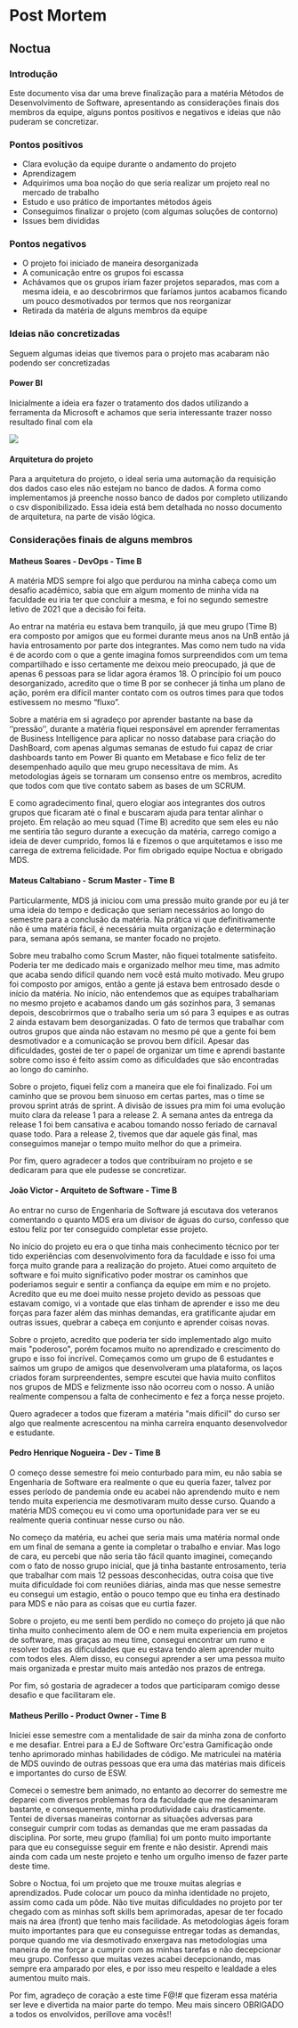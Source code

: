 # Post Mortem

## Noctua

### Introdução

Este documento visa dar uma breve finalização para a matéria Métodos de Desenvolvimento de Software, apresentando as considerações finais dos membros da equipe, alguns pontos positivos e negativos e ideias que não puderam se concretizar.

### Pontos positivos

* Clara evolução da equipe durante o andamento do projeto
* Aprendizagem
* Adquirimos uma boa noção do que seria realizar um projeto real no mercado de trabalho
* Estudo e uso prático de importantes métodos ágeis
* Conseguimos finalizar o projeto (com algumas soluções de contorno)
* Issues bem divididas

### Pontos negativos

* O projeto foi iniciado de maneira desorganizada
* A comunicação entre os grupos foi escassa
* Achávamos que os grupos iriam fazer projetos separados, mas com a mesma ideia, e ao descobrirmos que faríamos juntos acabamos ficando um pouco desmotivados por termos que nos reorganizar
* Retirada da matéria de alguns membros da equipe

### Ideias não concretizadas

Seguem algumas ideias que tivemos para o projeto mas acabaram não podendo ser concretizadas

#### Power BI

Inicialmente a ideia era fazer o tratamento dos dados utilizando a ferramenta da Microsoft e achamos que seria interessante trazer nosso resultado final com ela

![](https://i.imgur.com/zKsSOk2.png)

#### Arquitetura do projeto

Para a arquitetura do projeto, o ideal seria uma automação da requisição dos dados caso eles não estejam no banco de dados. A forma como implementamos já preenche nosso banco de dados por completo utilizando o csv disponibilizado. Essa ideia está bem detalhada no nosso documento de arquitetura, na parte de visão lógica.

### Considerações finais de alguns membros

#### Matheus Soares - DevOps - Time B

A matéria MDS sempre foi algo que perdurou na minha cabeça como um desafio acadêmico, sabia que em algum momento de minha vida na faculdade eu iria ter que concluir a mesma, e foi no segundo semestre letivo de 2021 que a decisão foi feita. 

Ao entrar na matéria eu estava bem tranquilo, já que meu grupo (Time B) era composto por amigos que eu formei durante meus anos na UnB então já havia entrosamento por parte dos integrantes. Mas como nem tudo na vida é de acordo com o que a gente imagina fomos surpreendidos com um tema compartilhado e isso certamente me deixou meio preocupado, já que de apenas 6 pessoas para se lidar agora éramos 18. O princípio foi um pouco desorganizado, acredito que o time B por se conhecer já tinha um plano de ação, porém era difícil manter contato com os outros times para que todos estivessem no mesmo “fluxo”. 

Sobre a matéria em si agradeço por aprender bastante na base da ‘’pressão’’, durante a matéria fiquei responsável em aprender ferramentas de Business Intelligence para aplicar no nosso database para criação do DashBoard, com apenas algumas semanas de estudo fui capaz de criar dashboards tanto em Power Bi quanto em Metabase e fico feliz de ter desempenhado aquilo que meu grupo necessitava de mim. As metodologias ágeis se tornaram um consenso entre os membros, acredito que todos com que tive contato sabem as bases de um SCRUM. 

E como agradecimento final, quero elogiar aos integrantes dos outros grupos que ficaram até o final e buscaram ajuda para tentar alinhar o projeto. Em relação ao meu squad (Time B) acredito que sem eles eu não me sentiria tão seguro durante a execução da matéria, carrego comigo a ideia de dever cumprido, fomos lá e fizemos o que arquitetamos e isso me carrega de extrema felicidade. Por fim obrigado equipe Noctua e obrigado MDS.

#### Mateus Caltabiano - Scrum Master - Time B

Particularmente, MDS já iniciou com uma pressão muito grande por eu já ter uma ideia do tempo e dedicação que seriam necessários ao longo do semestre para a conclusão da matéria. Na prática vi que definitivamente não é uma matéria fácil, é necessária muita organização e determinação para, semana após semana, se manter focado no projeto.

Sobre meu trabalho como Scrum Master, não fiquei totalmente satisfeito. Poderia ter me dedicado mais e organizado melhor meu time, mas admito que acaba sendo difícil quando nem você está muito motivado. Meu grupo foi composto por amigos, então a gente já estava bem entrosado desde o início da matéria. No início, não entendemos que as equipes trabalhariam no mesmo projeto e acabamos dando um gás sozinhos para, 3 semanas depois, descobrirmos que o trabalho seria um só para 3 equipes e as outras 2 ainda estavam bem desorganizadas. O fato de termos que trabalhar com outros grupos que ainda não estavam no mesmo pé que a gente foi bem desmotivador e a comunicação se provou bem difícil. Apesar das dificuldades, gostei de ter o papel de organizar um time e aprendi bastante sobre como isso é feito assim como as dificuldades que são encontradas ao longo do caminho.

Sobre o projeto, fiquei feliz com a maneira que ele foi finalizado. Foi um caminho que se provou bem sinuoso em certas partes, mas o time se provou sprint atrás de sprint. A divisão de issues pra mim foi uma evolução muito clara da release 1 para a release 2. A semana antes da entrega da release 1 foi bem cansativa e acabou tomando nosso feriado de carnaval quase todo. Para a release 2, tivemos que dar aquele gás final, mas conseguimos manejar o tempo muito melhor do que a primeira.

Por fim, quero agradecer a todos que contribuíram no projeto e se dedicaram para que ele pudesse se concretizar.

#### João Victor - Arquiteto de Software - Time B

Ao entrar no curso de Engenharia de Software já escutava dos veteranos comentando o quanto MDS era um divisor de águas do curso, confesso que estou feliz por ter conseguido completar esse projeto.

No início do projeto eu era o que tinha mais conhecimento técnico por ter tido experiências com desenvolvimento fora da faculdade e isso foi uma força muito grande para a realização do projeto. Atuei como arquiteto de software e foi muito significativo poder mostrar os caminhos que poderiamos seguir e sentir a confiança da equipe em mim e no projeto. Acredito que eu me doei muito nesse projeto devido as pessoas que estavam comigo, vi a vontade que elas tinham de aprender e isso me deu forças para fazer além das minhas demandas, era gratificante ajudar em outras issues, quebrar a cabeça em conjunto e aprender coisas novas. 

Sobre o projeto, acredito que poderia ter sido implementado algo muito mais "poderoso", porém focamos muito no aprendizado e crescimento do grupo e isso foi incrível. Começamos como um grupo de 6 estudantes e saímos um grupo de amigos que desenvolveram uma plataforma, os laços criados foram surpreendentes, sempre escutei que havia muito conflitos nos grupos de MDS e felizmente isso não ocorreu com o nosso. A união realmente compensou a falta de conhecimento e fez a força nesse projeto.

Quero agradecer a todos que fizeram a matéria "mais díficil" do curso ser algo que realmente acrescentou na minha carreira enquanto desenvolvedor e estudante.

#### Pedro Henrique Nogueira - Dev - Time B

O começo desse semestre foi meio conturbado para mim, eu não sabia se Engenharia de Software era realmente o que eu queria fazer, talvez por esses período de pandemia onde eu acabei não aprendendo muito e nem tendo muita experiencia me desmotivaram muito desse curso. Quando a matéria MDS começou eu vi como uma oportunidade para ver se eu realmente queria continuar nesse curso ou não.

No começo da matéria, eu achei que seria mais uma matéria normal onde em um final de semana a gente ia completar o trabalho e enviar. Mas logo de cara, eu percebi que não seria tão fácil quanto imaginei, começando com o fato de nosso grupo inicial, que já tinha bastante entrosamento, teria que trabalhar com mais 12 pessoas desconhecidas, outra coisa que tive muita dificuldade foi com reuniões diárias, ainda mas que nesse semestre eu consegui um estagio, então o pouco tempo que eu tinha era destinado para MDS e não para as coisas que eu curtia fazer.

Sobre o projeto, eu me senti bem perdido no começo do projeto já que não tinha muito conhecimento alem de OO e nem muita experiencia em projetos de software, mas graças ao meu time, consegui encontrar um rumo e resolver todas as dificuldades que eu estava tendo alem aprender muito com todos eles. Alem disso, eu consegui aprender a ser uma pessoa muito mais organizada e prestar muito mais antedão nos prazos de entrega.

Por fim, só gostaria de agradecer a todos que participaram comigo desse desafio e que facilitaram ele. 

#### Matheus Perillo - Product Owner - Time B

Iniciei esse semestre com a mentalidade de sair da minha zona de conforto e me desafiar. Entrei para a EJ de Software Orc'estra Gamificação onde tenho aprimorado minhas habilidades de código. Me matriculei na matéria de MDS ouvindo de outras pessoas que era uma das matérias mais difíceis e importantes do curso de ESW. 

Comecei o semestre bem animado, no entanto ao decorrer do semestre me deparei com diversos problemas fora da faculdade que me desanimaram bastante, e consequemente, minha produtividade caiu drasticamente. Tentei de diversas maneiras contornar as situações adversas para conseguir cumprir com todas as demandas que me eram passadas da disciplina. Por sorte, meu grupo (família) foi um ponto muito importante para que eu conseguisse seguir em frente e não desistir. Aprendi mais ainda com cada um neste projeto e tenho um orgulho imenso de fazer parte deste time.

Sobre o Noctua, foi um projeto que me trouxe muitas alegrias e aprendizados. Pude colocar um pouco da minha identidade no projeto, assim como cada um pôde. Não tive muitas dificuldades no projeto por ter chegado com as minhas soft skills bem aprimoradas, apesar de ter focado mais na área (front) que tenho mais facilidade. As metodologias ágeis foram muito importantes para que eu conseguisse entregar todas as demandas, porque quando me via desmotivado enxergava nas metodologias uma maneira de me forçar a cumprir com as minhas tarefas e não decepcionar meu grupo. Confesso que muitas vezes acabei decepcionando, mas sempre era amparado por eles, e por isso meu respeito e lealdade a eles aumentou muito mais. 

Por fim, agradeço de coração a este time F@!# que fizeram essa matéria ser leve e divertida na maior parte do tempo. Meu mais sincero OBRIGADO a todos os envolvidos, perillove ama vocês!!